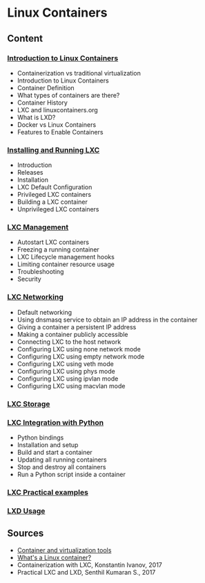 # Linux Containers

## Content

### [Introduction to Linux Containers](./01_Introduction_to_Linux_Containers/README.md)
- Containerization vs traditional virtualization
- Introduction to Linux Containers
- Container Definition
- What types of containers are there?
- Container History
- LXC and linuxcontainers.org
- What is LXD?
- Docker vs Linux Containers
- Features to Enable Containers

### [Installing and Running LXC](./02_Installing_and_Running_LXC/README.md)
- Introduction
- Releases
- Installation
- LXC Default Configuration
- Privileged LXC containers
- Building a LXC container
- Unprivileged LXC containers

### [LXC Management](./03_LXC_Management/README.md)
- Autostart LXC containers
- Freezing a running container
- LXC Lifecycle management hooks
- Limiting container resource usage
- Troubleshooting
- Security

### [LXC Networking](./04_LXC_Networking/README.md)
- Default networking
- Using dnsmasq service to obtain an IP address in the container
- Giving a container a persistent IP address
- Making a container publicly accessible
- Connecting LXC to the host network
- Configuring LXC using none network mode
- Configuring LXC using empty network mode
- Configuring LXC using veth mode
- Configuring LXC using phys mode
- Configuring LXC using ipvlan mode
- Configuring LXC using macvlan mode


### [LXC Storage](./05_LXC_Storage/README.md)


### [LXC Integration with Python](./06_LXC_Integration_with_Python/README.md)
- Python bindings
- Installation and setup
- Build and start a container
- Updating all running containers
- Stop and destroy all containers
- Run a Python script inside a container

### [LXC Practical examples](./07_LXC_Practical_examples/README.md)

### [LXD Usage](./08_LXD_Usage/README.md)


## Sources
- [Container and virtualization tools](https://linuxcontainers.org/)
- [What's a Linux container?](https://www.redhat.com/en/topics/containers/whats-a-linux-container)
- Containerization with LXC, Konstantin Ivanov, 2017
- Practical LXC and LXD, Senthil Kumaran S., 2017

